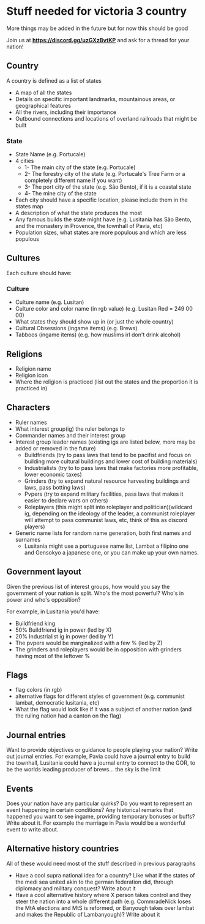 # Stuff needed for victoria 3 country

More things may be added in the future but for now this should be good

Join us at **https://discord.gg/uzGXzBvtKP** and ask for a thread for your nation!

## Country 

A country is defined as a list of states

* A map of all the states
* Details on specific important landmarks, mountainous areas, or geographical features
* All the rivers, including their importance
* Outbound connections and locations of overland railroads that might be built

### State

* State Name (e.g. Portucale)
* 4 cities
    * 1- The main city of the state (e.g. Portucale)
    * 2- The forestry city of the state (e.g. Portucale's Tree Farm or a completely different name if you want)
    * 3- The port city of the state (e.g. São Bento), if it is a coastal state
    * 4- The mine city of the state
* Each city should have a specific location, please include them in the states map
* A description of what the state produces the most
* Any famous builds the state might have (e.g. Lusitania has São Bento, and the monastery in Provence, the townhall of Pavia, etc)
* Population sizes, what states are more populous and which are less populous

## Cultures

Each culture should have:

### Culture 

* Culture name (e.g. Lusitan)
* Culture color and color name (in rgb value) (e.g. Lusitan Red = 249 00 00)
* What states they should show up in (or just the whole country)
* Cultural Obsessions (ingame items) (e.g. Brews)
* Tabboos (ingame items) (e.g. how muslims irl don't drink alcohol)

## Religions

* Religion name
* Religion icon
* Where the religion is practiced (list out the states and the proportion it is practiced in)

## Characters

* Ruler names
* What interest group(ig) the ruler belongs to
* Commander names and their interest group
* Interest group leader names (existing igs are listed below, more may be added or removed in the future)
    * Buildfriends (try to pass laws that tend to be pacifist and focus on building more cultural buildings and lower cost of building materials)
    * Industrialists (try to to pass laws that make factories more profitable, lower economic taxes)
    * Grinders (try to expand natural resource harvesting buildings and laws, pass botting laws)
    * Pvpers (try to expand military facilities, pass laws that makes it easier to declare wars on others)
    * Roleplayers (this might split into roleplayer and politician)(wildcard ig, depending on the ideology of the leader, a communist roleplayer will attempt to pass communist laws, etc, think of this as discord players)
* Generic name lists for random name generation, both first names and surnames
    * Lusitania might use a portuguese name list, Lambat a filipino one and Gensokyo a japanese one, or you can make up your own names.

## Government layout

Given the previous list of interest groups, how would you say the government of your nation is split. Who's the most powerful? Who's in power and who's opposition?

For example, in Lusitania you'd have:
* Buildfriend king
* 50% Buildfriend ig in power (led by X)
* 20% Industrialist ig in power (led by Y)
* The pvpers would be marginalized with a few % (led by Z)
* The grinders and roleplayers would be in opposition with grinders having most of the leftover %

## Flags

* flag colors (in rgb)
* alternative flags for different styles of government (e.g. communist lambat, democratic lusitania, etc)
* What the flag would look like if it was a subject of another nation (and the ruling nation had a canton on the flag)

## Journal entries

Want to provide objectives or guidance to people playing your nation? Write out journal entries. For example, Pavia could have a journal entry to build the townhall, Lusitania could have a journal entry to connect to the GOR, to be the worlds leading producer of brews... the sky is the limit

## Events

Does your nation have any particular quirks? Do you want to represent an event happening in certain conditions? Any historical remarks that happened you want to see ingame, providing temporary bonuses or buffs? Write about it. For example the marriage in Pavia would be a wonderful event to write about.

## Alternative history countries

All of these would need most of the stuff described in previous paragraphs

* Have a cool supra national idea for a country? Like what if the states of the medi sea united akin to the german federation did, through diplomacy and military conquest? Write about it
* Have a cool alternative history where X person takes control and they steer the nation into a whole different path (e.g. CommradeNick loses the MtA elections and MtS is reformed, or Banyough takes over lambat and makes the Republic of Lambanyough)? Write about it
